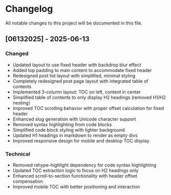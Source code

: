 # Changelog

All notable changes to this project will be documented in this file.

## [06132025] - 2025-06-13

### Changed
- Updated layout to use fixed header with backdrop blur effect
- Added top padding to main content to accommodate fixed header
- Redesigned post list layout with simplified, minimal styling
- Completely redesigned post page layout with integrated table of contents
- Implemented 3-column layout: TOC on left, content in center
- Simplified table of contents to only display H2 headings (removed H1/H2 nesting)
- Improved TOC scrolling behavior with proper offset calculation for fixed header
- Enhanced slug generation with Unicode character support
- Removed syntax highlighting from code blocks
- Simplified code block styling with lighter background
- Updated H1 headings in markdown to render as empty divs
- Improved responsive design for mobile and desktop TOC display

### Technical
- Removed rehype-highlight dependency for code syntax highlighting
- Updated TOC extraction logic to focus on H2 headings only
- Enhanced scroll-to-section functionality with header offset compensation
- Improved mobile TOC with better positioning and interaction
